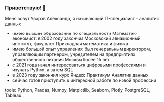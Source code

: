 ### Приветствую! 👋
Меня зовут Уваров Александр, я начинающий IT-специалист - аналитик данных
- имею высшее образование по специальности Математик-экономист: в 2002 году закончил Московский авиационный институт, факультет Прикладная математика и физика
- имею большой опыт управления: был генеральным директором, управляющим партнером, учредителем на предприятиях общественного питания Москвы более 15 лет
- с 2021 года начал интересоваться цифровыми профессиями и изучать Python, а затем SQL
- в 2023 году закончил курс Яндекс.Практикум Аналитик данных
- сейчас готов приступить к интересной работе по новой профессии

tools: Python, Pandas, Numpy, Matplotlib, Seaborn, Plotly, PostgreSQL, Tableau
